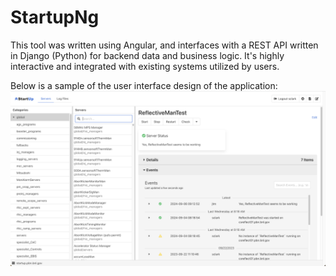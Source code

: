 # StartupNg

This tool was written using Angular, and interfaces with a REST API written in Django (Python) for backend data and business logic. It's highly interactive and integrated with existing systems utilized by users.

Below is a sample of the user interface design of the application:
![Screenshot of Dashboard User Interface](/docs/dashboard.png "Dashboard Interface")
